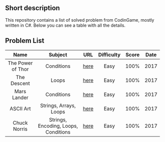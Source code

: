 ## Short description
This repository contains a list of solved problem from CodinGame, mostly written in C#.
Below you can see a table with all the details.

## Problem List
|       Name        |               Subject                |                                   URL                                   | Difficulty | Score | Date  |
| :---------------: | :----------------------------------: | :---------------------------------------------------------------------: | :--------: | :---: | :---: |
| The Power of Thor |              Conditions              | [here](https://www.codingame.com/training/easy/power-of-thor-episode-1) |    Easy    | 100%  | 2017  |
|    The Descent    |                Loops                 |       [here](https://www.codingame.com/training/easy/the-descent)       |    Easy    | 100%  | 2017  |
|    Mars Lander    |              Conditions              |  [here](https://www.codingame.com/training/easy/mars-lander-episode-1)  |    Easy    | 100%  | 2017  |
|     ASCII Art     |        Strings, Arrays, Loops        |        [here](https://www.codingame.com/training/easy/ascii-art)        |    Easy    | 100%  | 2017  |
|   Chuck Norris    | Strings, Encoding, Loops, Conditions |      [here](https://www.codingame.com/training/easy/chuck-norris)       |    Easy    | 100%  | 2017  |
